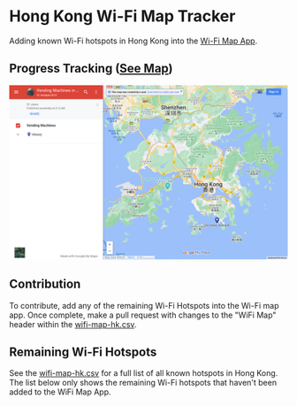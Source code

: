 # Hong Kong Wi-Fi Map Tracker 
Adding known Wi-Fi hotspots in Hong Kong into the [Wi-Fi Map App](https://www.wifimap.io/).

## Progress Tracking ([See Map](https://www.google.com/maps/d/edit?mid=1JradRQ7CZG6hzKbUb-7-b2jMTAjiK1M&usp=sharing))
![Vending Machine Google My Maps](wifi-map-hk.png)

## Contribution
To contribute, add any of the remaining Wi-Fi Hotspots into the Wi-Fi map app. Once complete, make a pull request with changes to the "WiFi Map" header within the [wifi-map-hk.csv](https://github.com/yilverdeja/wifi-map-tracker-hk/wifi-map-hk.csv).

## Remaining Wi-Fi Hotspots
See the [wifi-map-hk.csv](https://github.com/yilverdeja/wifi-map-tracker-hk/wifi-map-hk.csv) for a full list of all known hotspots in Hong Kong. The list below only shows the remaining Wi-Fi hotspots that haven't been added to the WiFi Map App.
<!-- The line under this comment should be blank. If this README is updated, and the line number is not the same as before, then the github action  to write into the README must also be fixed to match it. -->
